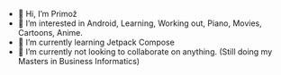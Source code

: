 - 👋 Hi, I’m Primož
- 👀 I’m interested in Android, Learning, Working out, Piano, Movies, Cartoons, Anime.
- 🌱 I’m currently learning Jetpack Compose
- 💞️ I’m currently not looking to collaborate on anything. (Still doing my Masters in Business Informatics)

<!---
pesjak/pesjak is a ✨ special ✨ repository because its `README.md` (this file) appears on your GitHub profile.
You can click the Preview link to take a look at your changes.
--->
